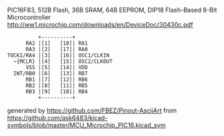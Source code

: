 PIC16F83, 512B Flash, 36B SRAM, 64B EEPROM, DIP18
Flash-Based 8-Bit Microcontroller
http://ww1.microchip.com/downloads/en/DeviceDoc/30430c.pdf


	          +----------+
	      RA2 |[1]   [18]| RA1
	      RA3 |[2]   [17]| RA0
	TOCKI/RA4 |[3]   [16]| OSC1/CLKIN
	  ~{MCLR} |[4]   [15]| OSC2/CLKOUT
	      VSS |[5]   [14]| VDD
	  INT/RB0 |[6]   [13]| RB7
	      RB1 |[7]   [12]| RB6
	      RB2 |[8]   [11]| RB5
	      RB3 |[9]   [10]| RB4
	          +----------+


generated by https://github.com/FBEZ/Pinout-AsciiArt from https://github.com/ask6483/kicad-symbols/blob/master/MCU_Microchip_PIC16.kicad_sym
